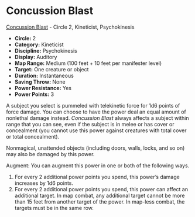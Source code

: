 # Concussion Blast

[Concussion Blast](/Psionics/C/ConcussionBlast.md) - Circle 2, Kineticist, Psychokinesis

- **Circle:** 2
- **Category:** Kineticist
- **Discipline:** Psychokinesis
- **Display:** Auditory
- **Map Range:** Medium (100 feet + 10 feet per manifester level)
- **Target:** One creature or object
- **Duration:** Instantaneous
- **Saving Throw:** None
- **Power Resistance:** Yes
- **Power Points:** 3

A subject you select is pummeled with telekinetic force for 1d6 points of force damage. You can choose to have the power deal an equal amount of nonlethal damage instead. *Concussion Blast* always affects a subject within range that you can see, even if the subject is in melee or has cover or concealment (you cannot use this power against creatures with total cover or total concealment).

Nonmagical, unattended objects (including doors, walls, locks, and so on) may also be damaged by this power.

Augment: You can augment this power in one or both of the following ways.

1. For every 2 additional power points you spend, this power’s damage increases by 1d6 points.
2. For every 2 additional power points you spend, this power can affect an additional target. In map combat, any additional target cannot be more than 15 feet from another target of the power. In map-less combat, the targets must be in the same row.
